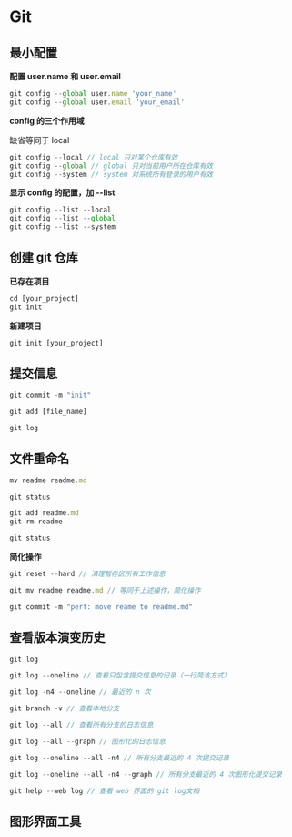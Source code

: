 # Git

## 最小配置

**配置 user.name 和 user.email**

```js
git config --global user.name 'your_name'
git config --global user.email 'your_email'
```

**config 的三个作用域**

缺省等同于 local

```js
git config --local // local 只对某个仓库有效
git config --global // global 只对当前用户所在仓库有效
git config --system // system 对系统所有登录的用户有效
```

**显示 config 的配置，加 --list**

```js
git config --list --local
git config --list --global
git config --list --system
```



## 创建 git 仓库

**已存在项目**

```js
cd [your_project]
git init
```

**新建项目**

```js
git init [your_project]
```



## 提交信息

```js
git commit -m "init"
```

```js
git add [file_name]
```

```js
git log 
```



## 文件重命名

```js
mv readme readme.md 
```

```js
git status

git add readme.md
git rm readme

git status
```

**简化操作**

```js
git reset --hard // 清理暂存区所有工作信息
```

```js
git mv readme readme.md // 等同于上述操作，简化操作
```

```js
git commit -m "perf: move reame to readme.md"
```



## 查看版本演变历史 

```js
git log
```

```js
git log --oneline // 查看只包含提交信息的记录（一行简洁方式）
```

```js
git log -n4	--oneline // 最近的 n 次
```

```js
git branch -v // 查看本地分支
```

```js
git log --all // 查看所有分支的日志信息
```

```js
git log --all --graph // 图形化的日志信息
```



```js
git log --oneline --all -n4 // 所有分支最近的 4 次提交记录
```

```js
git log --oneline --all -n4 --graph // 所有分支最近的 4 次图形化提交记录
```



```js
git help --web log // 查看 web 界面的 git log文档
```

## 图形界面工具

